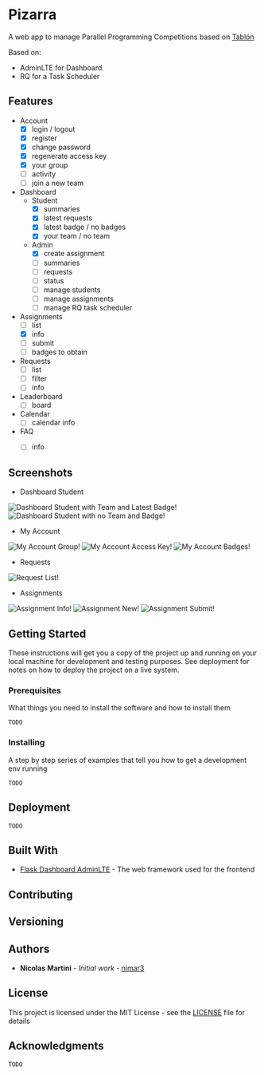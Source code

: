 # Pizarra

A web app to manage Parallel Programming Competitions based on [Tablón](https://trasgo.infor.uva.es/tablon/)

Based on:

- AdminLTE for Dashboard
- RQ for a Task Scheduler


## Features

- Account
  - [x] login / logout
  - [x] register
  - [x] change password
  - [x] regenerate access key
  - [x] your group
  - [ ] activity
  - [ ] join a new team 
- Dashboard
  - Student
    - [x] summaries
    - [x] latest requests
    - [x] latest badge / no badges
    - [x] your team / no team
  - Admin
    - [x] create assignment
    - [ ] summaries
    - [ ] requests 
    - [ ] status
    - [ ] manage students
    - [ ] manage assignments
    - [ ] manage RQ task scheduler
- Assignments
  - [ ] list
  - [x] info
  - [ ] submit
  - [ ] badges to obtain
- Requests
  - [ ] list
  - [ ] filter
  - [ ] info
- Leaderboard
  - [ ] board
- Calendar
  - [ ] calendar info
- FAQ
  - [ ] info


## Screenshots

- Dashboard Student

![Dashboard Student with Team and Latest Badge!](/app/base/static/assets/pizarra/img/readme/dashboard-full.png "Dashboard Student")
![Dashboard Student with no Team and Badge!](/app/base/static/assets/pizarra/img/readme/dashboard-empty.png "Dashboard Student")

- My Account

![My Account Group!](/app/base/static/assets/pizarra/img/readme/my-account-group.png "My Account")
![My Account Access Key!](/app/base/static/assets/pizarra/img/readme/my-account-access-key.png "My Account")
![My Account Badges!](/app/base/static/assets/pizarra/img/readme/my-account-badges.png "My Account")

- Requests

![Request List!](/app/base/static/assets/pizarra/img/readme/request-list.png "Request List")

- Assignments

![Assignment Info!](/app/base/static/assets/pizarra/img/readme/assignment-info.png "Assignment")
![Assignment New!](/app/base/static/assets/pizarra/img/readme/assignment-new.png "Assignment")
![Assignment Submit!](/app/base/static/assets/pizarra/img/readme/assignment-submit-example.png "Assignment")

## Getting Started

These instructions will get you a copy of the project up and running on your local machine for development and testing purposes. See deployment for notes on how to deploy the project on a live system.

### Prerequisites

What things you need to install the software and how to install them

```
TODO
```

### Installing

A step by step series of examples that tell you how to get a development env running

```
TODO
```

## Deployment

```
TODO
```

## Built With

* [Flask Dashboard AdminLTE](https://github.com/app-generator/flask-dashboard-adminlte) - The web framework used for the frontend

## Contributing


## Versioning

## Authors

* **Nicolas Martini** - *Initial work* - [nimar3](https://github.com/nimar3)

## License

This project is licensed under the MIT License - see the [LICENSE](LICENSE) file for details

## Acknowledgments

```
TODO
```
